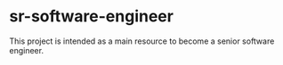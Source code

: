 # sr-software-engineer
This project is intended as a main resource to become a senior software engineer.
